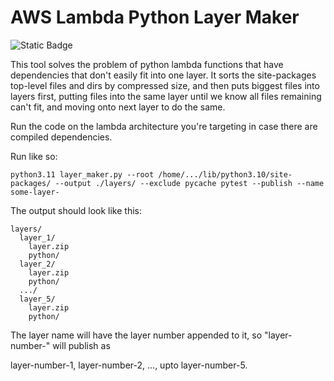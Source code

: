 # AWS Lambda Python Layer Maker

![Static Badge](https://img.shields.io/badge/python-3.11-blue?logo=python)

This tool solves the problem of python lambda functions that have dependencies that don't easily fit into one layer. It sorts the site-packages top-level files and dirs by compressed size, and then puts biggest files into layers first, putting files into the same layer until we know all files remaining can't fit, and moving onto next layer to do the same.

Run the code on the lambda architecture you're targeting in case there are compiled dependencies.

Run like so:

```shell
python3.11 layer_maker.py --root /home/.../lib/python3.10/site-packages/ --output ./layers/ --exclude pycache pytest --publish --name some-layer-
```

The output should look like this:

```
layers/
  layer_1/
    layer.zip
    python/
  layer_2/
    layer.zip
    python/
  .../
  layer_5/
    layer.zip
    python/
```

The layer name will have the layer number appended to it, so "layer-number-" will publish as

layer-number-1, layer-number-2, ..., upto layer-number-5. 
